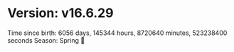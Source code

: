 # Version: v16.6.29
Time since birth: 6056 days, 145344 hours, 8720640 minutes, 523238400 seconds
Season: Spring 🌸
